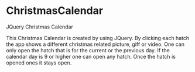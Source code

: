 # ChristmasCalendar
JQuery Christmas Calendar

This Christmas Calendar is created by using JQuery. By clicking each hatch the app shows a different christmas related picture, giff or video. One can only open the hatch that is for the current or the previous day. If the calendar day is 9 or higher one can open any hatch. Once the hatch is opened ones it stays open.